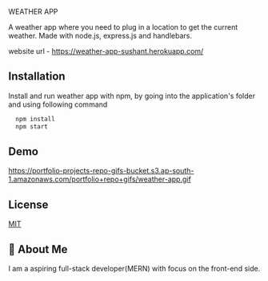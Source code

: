 
WEATHER APP

A weather app where you need to plug in a location to get the current weather.
Made with node.js, express.js and handlebars.

website url - https://weather-app-sushant.herokuapp.com/

## Installation

Install and run  weather app with npm, by going into the application's folder and using following command
```bash
  npm install
  npm start
```
    
## Demo

https://portfolio-projects-repo-gifs-bucket.s3.ap-south-1.amazonaws.com/portfolio+repo+gifs/weather-app.gif
## License

[MIT](https://choosealicense.com/licenses/mit/)


## 🚀 About Me
I am a aspiring full-stack developer(MERN) with focus on the front-end side.

